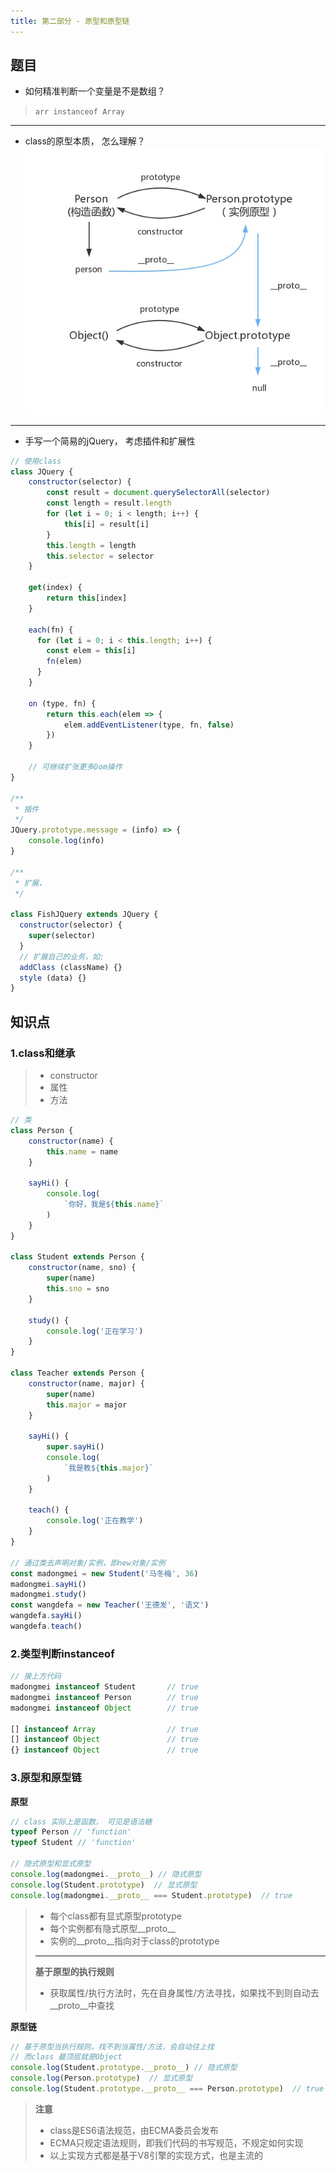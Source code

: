 ```yaml
---
title: 第二部分 - 原型和原型链
---
```


## 题目

* 如何精准判断一个变量是不是数组？

> `arr instanceof Array`
---

* class的原型本质， 怎么理解？
  ![原型本质](../../../image/prototype.jpg)

---

* 手写一个简易的jQuery， 考虑插件和扩展性

```javascript
// 使用class
class JQuery {
    constructor(selector) {
        const result = document.querySelectorAll(selector)
        const length = result.length
        for (let i = 0; i < length; i++) {
            this[i] = result[i]
        }
        this.length = length
        this.selector = selector
    }

    get(index) {
        return this[index]
    }

    each(fn) {
      for (let i = 0; i < this.length; i++) {
        const elem = this[i]
        fn(elem)
      }
    }
    
    on (type, fn) {
        return this.each(elem => {
            elem.addEventListener(type, fn, false)
        })
    }
    
    // 可继续扩张更多Dom操作
}

/**
 * 插件
 */
JQuery.prototype.message = (info) => {
    console.log(info)
}

/**
 * 扩展，
 */

class FishJQuery extends JQuery {
  constructor(selector) {
    super(selector)
  }
  // 扩展自己的业务，如:
  addClass (className) {}
  style (data) {}
}
```

## 知识点

### **1.class和继承**

> * constructor
> * 属性
> * 方法

```javascript
// 类
class Person {
    constructor(name) {
        this.name = name
    }

    sayHi() {
        console.log(
            `你好，我是${this.name}`
        )
    }
}

class Student extends Person {
    constructor(name, sno) {
        super(name)
        this.sno = sno
    }

    study() {
        console.log('正在学习')
    }
}

class Teacher extends Person {
    constructor(name, major) {
        super(name)
        this.major = major
    }

    sayHi() {
        super.sayHi()
        console.log(
            `我是教${this.major}`
        )
    }

    teach() {
        console.log('正在教学')
    }
}

// 通过类去声明对象/实例，即new对象/实例
const madongmei = new Student('马冬梅', 36)
madongmei.sayHi()
madongmei.study()
const wangdefa = new Teacher('王德发', '语文')
wangdefa.sayHi()
wangdefa.teach()
```

### **2.类型判断instanceof**

```javascript
// 接上方代码
madongmei instanceof Student       // true
madongmei instanceof Person        // true
madongmei instanceof Object        // true

[] instanceof Array                // true
[] instanceof Object               // true
{} instanceof Object               // true
```

### **3.原型和原型链**

**原型**

```javascript
// class 实际上是函数， 可见是语法糖
typeof Person // 'function'
typeof Student // 'function'

// 隐式原型和显式原型
console.log(madongmei.__proto__) // 隐式原型
console.log(Student.prototype)  // 显式原型
console.log(madongmei.__proto__ === Student.prototype)  // true
```

> * 每个class都有显式原型prototype
> * 每个实例都有隐式原型__proto__
> * 实例的__proto__指向对于class的prototype
> ---
> **基于原型的执行规则**
> * 获取属性/执行方法时，先在自身属性/方法寻找，如果找不到则自动去__proto__中查找

**原型链**

```javascript
// 基于原型当执行规则，找不到当属性/方法，会自动往上找
// 而class 最顶层就是Object
console.log(Student.prototype.__proto__) // 隐式原型
console.log(Person.prototype)  // 显式原型
console.log(Student.prototype.__proto__ === Person.prototype)  // true
```

> **注意**
> * class是ES6语法规范，由ECMA委员会发布
> * ECMA只规定语法规则，即我们代码的书写规范，不规定如何实现
> * 以上实现方式都是基于V8引擎的实现方式，也是主流的